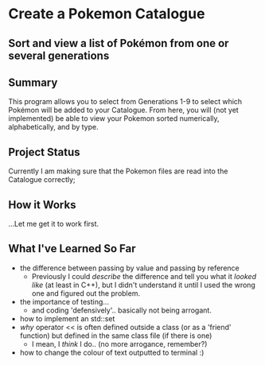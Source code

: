 # Create a Pokemon Catalogue
## Sort and view a list of Pokémon from one or several generations

## Summary
This program allows you to select from Generations 1-9 to select which Pokémon will be added to your Catalogue.
From here, you will (not yet implemented) be able to view your Pokemon sorted numerically, alphabetically, and by type.

## Project Status
Currently I am making sure that the Pokemon files are read into the Catalogue correctly;

## How it Works
...Let me get it to work first.

## What I've Learned So Far
- the difference between passing by value and passing by reference
	- Previously I could _describe_ the difference and tell you what it _looked like_ (at least in C++), but I didn't understand it until I used the wrong one and figured out the problem.
- the importance of testing...
	- and coding 'defensively'.. basically not being arrogant.
- how to implement an std::set
- _why_ operator << is often defined outside a class (or as a 'friend' function) but defined in the same class file (if there is one)
	- I mean, I _think_ I do.. (no more arrogance, remember?)
- how to change the colour of text outputted to terminal :)

